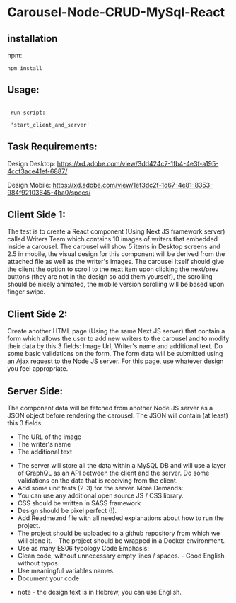 # Carousel-Node-CRUD-MySql-React

## installation
npm:

```
npm install 

```
 
## Usage:
```

 run script:

 'start_client_and_server'

```

## Task Requirements:

Design Desktop: https://xd.adobe.com/view/3dd424c7-1fb4-4e3f-a195-4ccf3ace41ef-6887/

Design Mobile: https://xd.adobe.com/view/1ef3dc2f-1d67-4e81-8353-984f92103645-4ba0/specs/

## Client Side 1:

The test is to create a React component (Using Next JS framework server) called Writers Team which contains 10 images of writers that embedded inside a carousel.
The carousel will show 5 items in Desktop screens and 2.5 in mobile, the visual design for this component will be derived from the
attached file as well as the writer's images.
The carousel itself should give the client the option to scroll to the next item upon clicking the next/prev buttons (they are not in the design so add them yourself), the scrolling should be nicely animated, the mobile version scrolling will be based upon finger swipe.

## Client Side 2:

Create another HTML page (Using the same Next JS server) that contain a form which allows the user to add new writers to the carousel and to modify their data by this 3 fields: Image Url, Writer's name and additional text. Do some basic validations on the form. The form data will be submitted using an Ajax request to the Node JS server.
For this page, use whatever design you feel appropriate.

## Server Side:

The component data will be fetched from another Node JS server as a JSON object before rendering the carousel.
The JSON will contain (at least) this 3 fields:
- The URL of the image
- The writer's name
- The additional text

* The server will store all the data within a MySQL DB and will use a layer of GraphQL as an API between the client and the server.
  Do some validations on the data that is receiving from the client.
* Add some unit tests (2-3) for the server. More Demands:
* You can use any additional open source JS / CSS library.
* CSS should be written in SASS framework
* Design should be pixel perfect (!).
* Add Readme.md file with all needed explanations about how to run the project.
* The project should be uploaded to a github repository from which we will clone it. - The project should be wrapped in a Docker environment.
* Use as many ES06 typology Code Emphasis:
* Clean code, without unnecessary empty lines / spaces. - Good English without typos.
* Use meaningful variables names.
* Document your code

- note - the design text is in Hebrew, you can use English.
